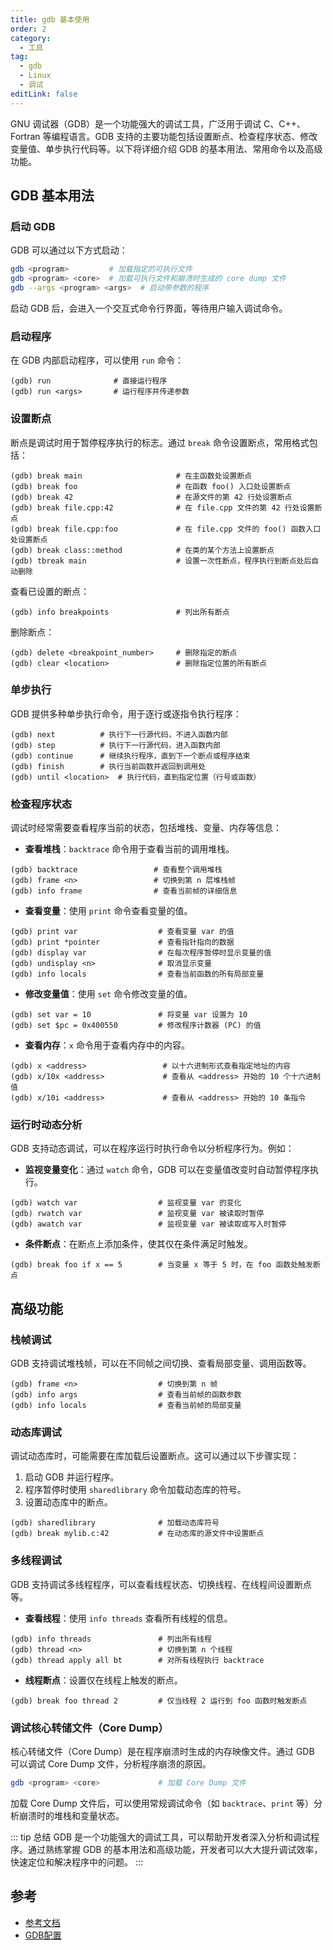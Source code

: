 ```yaml
---
title: gdb 基本使用
order: 2
category:
  - 工具
tag:
  - gdb
  - Linux
  - 调试
editLink: false
---
```


GNU 调试器（GDB）是一个功能强大的调试工具，广泛用于调试 C、C++、Fortran 等编程语言。GDB 支持的主要功能包括设置断点、检查程序状态、修改变量值、单步执行代码等。以下将详细介绍 GDB 的基本用法、常用命令以及高级功能。

## GDB 基本用法

### 启动 GDB

GDB 可以通过以下方式启动：

```bash
gdb <program>         # 加载指定的可执行文件
gdb <program> <core>  # 加载可执行文件和崩溃时生成的 core dump 文件
gdb --args <program> <args>  # 启动带参数的程序
```

启动 GDB 后，会进入一个交互式命令行界面，等待用户输入调试命令。

### 启动程序

在 GDB 内部启动程序，可以使用 `run` 命令：

```gdb
(gdb) run              # 直接运行程序
(gdb) run <args>       # 运行程序并传递参数
```

### 设置断点

断点是调试时用于暂停程序执行的标志。通过 `break` 命令设置断点，常用格式包括：

```gdb
(gdb) break main                     # 在主函数处设置断点
(gdb) break foo                      # 在函数 foo() 入口处设置断点
(gdb) break 42                       # 在源文件的第 42 行处设置断点
(gdb) break file.cpp:42              # 在 file.cpp 文件的第 42 行处设置断点
(gdb) break file.cpp:foo             # 在 file.cpp 文件的 foo() 函数入口处设置断点
(gdb) break class::method            # 在类的某个方法上设置断点
(gdb) tbreak main                    # 设置一次性断点，程序执行到断点处后自动删除
```

查看已设置的断点：

```gdb
(gdb) info breakpoints               # 列出所有断点
```

删除断点：

```gdb
(gdb) delete <breakpoint_number>     # 删除指定的断点
(gdb) clear <location>               # 删除指定位置的所有断点
```

### 单步执行

GDB 提供多种单步执行命令，用于逐行或逐指令执行程序：

```gdb
(gdb) next          # 执行下一行源代码，不进入函数内部
(gdb) step          # 执行下一行源代码，进入函数内部
(gdb) continue      # 继续执行程序，直到下一个断点或程序结束
(gdb) finish        # 执行当前函数并返回到调用处
(gdb) until <location>  # 执行代码，直到指定位置（行号或函数）
```

### 检查程序状态

调试时经常需要查看程序当前的状态，包括堆栈、变量、内存等信息：

- **查看堆栈**：`backtrace` 命令用于查看当前的调用堆栈。

```gdb
(gdb) backtrace                 # 查看整个调用堆栈
(gdb) frame <n>                 # 切换到第 n 层堆栈帧
(gdb) info frame                # 查看当前帧的详细信息
```

- **查看变量**：使用 `print` 命令查看变量的值。

```gdb
(gdb) print var                  # 查看变量 var 的值
(gdb) print *pointer             # 查看指针指向的数据
(gdb) display var                # 在每次程序暂停时显示变量的值
(gdb) undisplay <n>              # 取消显示变量
(gdb) info locals                # 查看当前函数的所有局部变量
```

- **修改变量值**：使用 `set` 命令修改变量的值。

```gdb
(gdb) set var = 10               # 将变量 var 设置为 10
(gdb) set $pc = 0x400550         # 修改程序计数器 (PC) 的值
```

- **查看内存**：`x` 命令用于查看内存中的内容。

```gdb
(gdb) x <address>                 # 以十六进制形式查看指定地址的内容
(gdb) x/10x <address>             # 查看从 <address> 开始的 10 个十六进制值
(gdb) x/10i <address>             # 查看从 <address> 开始的 10 条指令
```

### 运行时动态分析

GDB 支持动态调试，可以在程序运行时执行命令以分析程序行为。例如：

- **监视变量变化**：通过 `watch` 命令，GDB 可以在变量值改变时自动暂停程序执行。

```gdb
(gdb) watch var                  # 监视变量 var 的变化
(gdb) rwatch var                 # 监视变量 var 被读取时暂停
(gdb) awatch var                 # 监视变量 var 被读取或写入时暂停
```

- **条件断点**：在断点上添加条件，使其仅在条件满足时触发。

```gdb
(gdb) break foo if x == 5        # 当变量 x 等于 5 时，在 foo 函数处触发断点
```

## 高级功能

### 栈帧调试

GDB 支持调试堆栈帧，可以在不同帧之间切换、查看局部变量、调用函数等。

```gdb
(gdb) frame <n>                  # 切换到第 n 帧
(gdb) info args                  # 查看当前帧的函数参数
(gdb) info locals                # 查看当前帧的局部变量
```

### 动态库调试

调试动态库时，可能需要在库加载后设置断点。这可以通过以下步骤实现：

1. 启动 GDB 并运行程序。
2. 程序暂停时使用 `sharedlibrary` 命令加载动态库的符号。
3. 设置动态库中的断点。

```gdb
(gdb) sharedlibrary              # 加载动态库符号
(gdb) break mylib.c:42           # 在动态库的源文件中设置断点
```

### 多线程调试

GDB 支持调试多线程程序，可以查看线程状态、切换线程、在线程间设置断点等。

- **查看线程**：使用 `info threads` 查看所有线程的信息。

```gdb
(gdb) info threads               # 列出所有线程
(gdb) thread <n>                 # 切换到第 n 个线程
(gdb) thread apply all bt        # 对所有线程执行 backtrace
```

- **线程断点**：设置仅在线程上触发的断点。

```gdb
(gdb) break foo thread 2         # 仅当线程 2 运行到 foo 函数时触发断点
```

### 调试核心转储文件（Core Dump）

核心转储文件（Core Dump）是在程序崩溃时生成的内存映像文件。通过 GDB 可以调试 Core Dump 文件，分析程序崩溃的原因。

```bash
gdb <program> <core>             # 加载 Core Dump 文件
```

加载 Core Dump 文件后，可以使用常规调试命令（如 `backtrace`、`print` 等）分析崩溃时的堆栈和变量状态。


::: tip 总结
GDB 是一个功能强大的调试工具，可以帮助开发者深入分析和调试程序。通过熟练掌握 GDB 的基本用法和高级功能，开发者可以大大提升调试效率，快速定位和解决程序中的问题。
:::

## 参考
- [参考文档](https://sourceware.org/gdb/current/onlinedocs/gdb.html/)
- [GDB配置](/tools/4%20gdbinit)